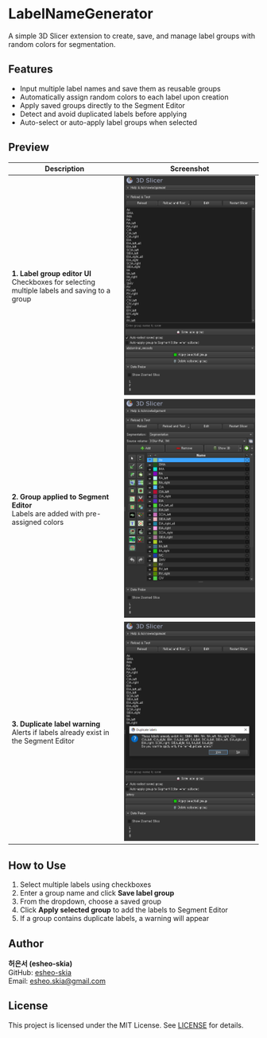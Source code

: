 # LabelNameGenerator

A simple 3D Slicer extension to create, save, and manage label groups with random colors for segmentation.

## Features

- Input multiple label names and save them as reusable groups
- Automatically assign random colors to each label upon creation
- Apply saved groups directly to the Segment Editor
- Detect and avoid duplicated labels before applying
- Auto-select or auto-apply label groups when selected

## Preview

| Description | Screenshot |
|-------------|------------|
| **1. Label group editor UI** <br> Checkboxes for selecting multiple labels and saving to a group | ![Group Editor](Resources/Screenshots/label_group_editor.png) |
| **2. Group applied to Segment Editor** <br> Labels are added with pre-assigned colors | ![Segment Editor](Resources/Screenshots/label_segments_applied.png) |
| **3. Duplicate label warning** <br> Alerts if labels already exist in the Segment Editor | ![Duplicate Warning](Resources/Screenshots/duplicate_label_warning.png) |

## How to Use

1. Select multiple labels using checkboxes
2. Enter a group name and click **Save label group**
3. From the dropdown, choose a saved group
4. Click **Apply selected group** to add the labels to Segment Editor
5. If a group contains duplicate labels, a warning will appear

## Author

**허은서 (esheo-skia)**  
GitHub: [esheo-skia](https://github.com/esheo-skia)  
Email: esheo.skia@gmail.com

## License

This project is licensed under the MIT License. See [LICENSE](LICENSE) for details.

